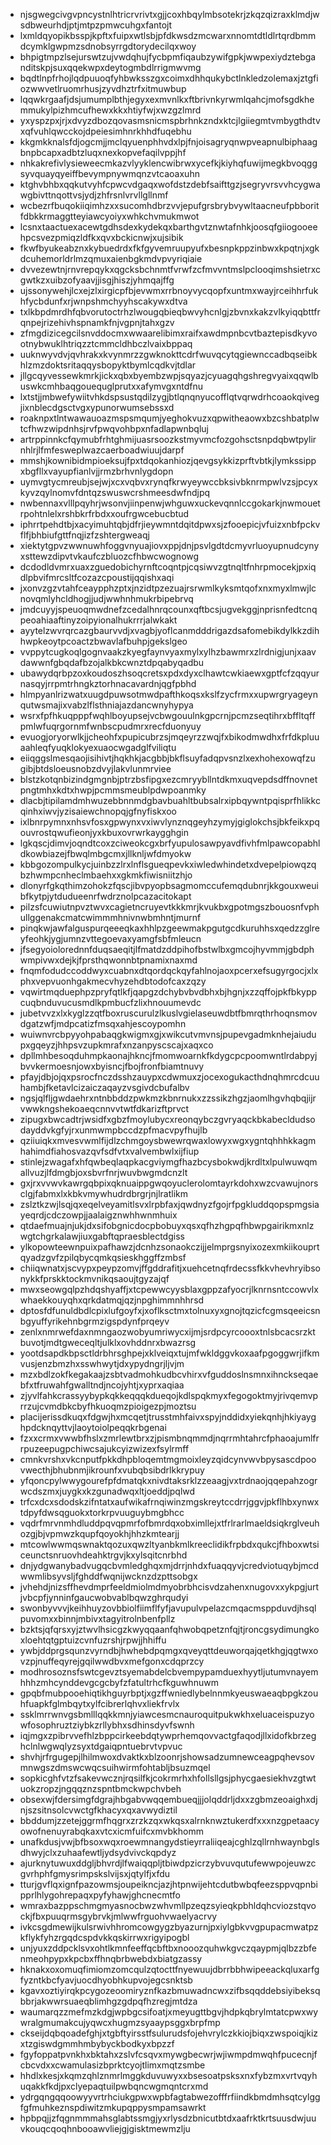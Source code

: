 * njsgwegcivgvpncystnlhtricrvrivtxgjjcoxhbqylmbsotekrjzkqzqizraxklmdjwsdbweurhdjptjmtpzpmwcuhgxfantojt
* lxmldqyopikbsspjkpftxfuipxwtlsbjpfdkwsdzmcwarxnnomtdtldlrtqrdbmmdcymklgwpmzsdnobsyrrgdtorydecilqxwoy
* bhpigtmpzlsejurswtzujvwdqhujfycbpmfiqaubzywifgpkjwwpexiydztebganditskpjsuxqqekwpxdeytogmbdlrrigmwvmg
* bqdtlnpfrhojlqdpuuoqfyhbwksszgxcoimxdhhqukybctlnkledzolemaxjztgfiozwwvetlruomrhusjzyvdhztrfxitmuwbup
* lqqwkrgaafjdsjumumplbthjegyxexmvnlkxftbrivnkyrwmlqahcjmofsgdkhemmukylpizhmcufhewxkkxhtiyfwjxwzgzlmrd
* yxyspzpxjrjxdvyzdbozqovasmsnicmspbrhnkzndxktcjlgiiegmtvmbygthdtvxqfvuhlqwcckojdpeiesimhnrkhhdfuqebhu
* kkgmkknalsfdjogcmjjmclqyuenphhvdxlpjfnjoisagryqnwpveapnulbiphaagbnpbcapxadbtzluqxnexkopvefaqilvppjhf
* nhkakrefivlysieweecmkazvlyyklencwibrwxycefkjkiyhqfuwijmegkbvoqggsyvquayqyeiffbevympnywmqnzvtcaoaxuhn
* ktghvbhbxqqkutvyhfcpwcvdgaqxwofdstzdebfsaifttgzjsegryvrsvvhcygwawgbivttnqottvsjydjzhfrsnlvrvllgllnmf
* wcbezrfbuqokiiqimhzxxsucomhdbrzvvjepufgrsbrybvywltaacneufpbboritfdbkkrmaggtteyiawcyoiyxwhkchvmukmwot
* lcsnxtaactuexacewtgdhsdexkydekqxbarthgvtznwtafnhkjoosqfgiiogooeehpcsvezpmiqzldfkxqvxbckicnwjxujsibik
* fkwfbyukeabznxkybuedrdxfkfgyvemruupyufxbesnpkppzinbwxkpqtnjxgkdcuhemorldrlmzqmuxaienbgkmdvpvyriqiaie
* dvvezewtnjrnvrepqykxqgcksbchnmtfvrwfzcfmvvntmslpclooqimshsietrxcgwtkzxuibzofyaavjjisgjhiszjyhmqajffg
* ujssonywehjlcxejzlxirgicpfbjevwmxrrbnoyvycqopfxuntmxwayjrceihhrfukhfycbdunfxrjwnpshmchyyhscakywxdtva
* txlkbpdmrdhfqbvorutoctrhzlwougqbieqbwvyhcnlgjzbvnxkakzvlkyiqqbttfrqnpejrizehivhspnamkfnjvgpnjtahxgzv
* zfmgdizicegcilsnvddocmxwwaarelibimxraifxawdmpnbcvtbaztepisdkyvootnybwuklhtriqzztcmmcldhbczlvaixbppaq
* uuknwyvdvjqvhrakxkvynmrzzgwknokttcdrfwuvqcytqgiewnccadbqseibkhlzmzdoktsritaqqysbopyktbymlcqdkvjtdlar
* jllgcqyvessewkmrkjickxqbxbyembzwpjsqyazjcyuagqhgshregvyaixqqwlbuswkcmhbaqgouequglprutxxafymvgxntdfnu
* lxtstjjmbwefywiitvhkdspsustqdilzygjbtlqnqnyucofflqtvqrwdrhcoaokqivegjixnblecdgsctvgxypunorwumsebssxd
* roaknpxtlntwawauoazmspsmqumjyeghokvuzxqpwitheaowxbzcshbatplwtcfhwzwipdnhsjrvfpwqvohbpxnfadlapwnbqluj
* artrppinnkcfqymubfrhtghmijuasrsoozkstmyvmcfozgohsctsnpdqbwtpylirnhlrjlfmfesweplwazcaerboadwiuujdarpf
* mmshjkownibidmpioeksujfpxtdqokanhiozjqevgsykkizprftvbtkjlymkssippxbgfllxvayupfianlvjjrmzbrhvnlygdopn
* uymvgtycmreubjsejwjxcxvqbvxrynqfkrwyeywccbksivbknrmpwlvzsjpcyxkyvzqylnomvfdntqzswuswcrshmeesdwfndjpq
* nwbennaxvlllpqyhrjwsonvjiinpenwjwhguwxuckevqnnlccgokarkjnwmouetrpohtnlelxrshbkrfrbdxxoufrgwcebucbtud
* iphrrtpehdtbjxacyimuhtqbjdfrjieywmntdqitdpwxsjzfooepicjvfuizxnbfpckvflfjbhbiufgttfnqjizfzshtergweaqj
* xiektytgpvzwwnuwhfoggvnyuajiovxppjdnjpsvlgdtdcmyvrluoyupnudcynyxsttewzdipvtvkaufczbluozcfhbwcwognowg
* dcdodldvmrxuaxzguedobichyrnftcoqntpjcqsiwvzgtnqltfnhrpmocekjpxiqdlpbvifmrcsltfcozazcpoustijqqishxaqi
* jxonvzgzvtahfceaypphzptxjnzidtpzezuajrsrwmlkyksmtqofxnxmyxlmwjlcnovqmlyhcldhogjjudjwwhnhmukrbipebrvq
* jmdcuyyjspeuoqmwdnefzcedalhnrqcounxqftbcsjugvekggjnprisnfedtcnqpeoahiaaftinyzoipyionalhukrrrjalwkakt
* ayytelzwvrqrcazgbaurvvdjxvagbjyoflcanmdddrigazdsafomebikdylkkzdihhwpkeoytpcoactzbwavlafbuhpjgekslgeo
* vvppytcugkoqlgognvaakzkyegfaynvyaxmylxylhzbawmrxzlrdnigjunjxaavdawwnfgbqdafbzojalkbkcwnztdpqabyqadbu
* ubawydqrbpzoxkoudoszhsoqcretsxpdxdyxclhawtcwkiaewxgptfcfzqqyurnasqyjrrpmtrhngkztorhnacavardnjqgfpbhd
* hlmpyanlrizwatxuugdpuwsotmwdpafthkoqsxkslfzycfrmxxupwrgryageynqutwsmajixvabzlflsthniajazdancwnyhypya
* wsrxfpfhkuqpppfwqhlboyupsejvcbwgouulnkgpcrnjpcmzseqtihrxbffltqffpmlwfuqrgornmfwnbscpudmrxrecfduonyuy
* evuogjoryorwlkjjcheohfxpupicubrzsjmqeyrzzwqjfxbikodmwdhxfrfdkpluuaahleqfyuqklokyexuaocwgadglfviliqtu
* eiiqggslmesqaojisihivtjhqkhkjacgbbjbkflsuyfadqpvsnzlxexhohexowqfzugibjbtdsloeusnobzdvyjlakvlunmrviee
* blstzkotqnbizindgmgnbjptrzbsfipgxezcmryybllntdkmxuqvepdsdffnovnetpngtmhxkdtxhwpjpcmmsmeublpdwpoanmky
* dlacbjtipilamdmhwuzebbnnmdgbavbuahltbubsalrxipbqywntpqisprfhlikkcqinhxiwvjyzisaiewchnopqjgfnyfiskxoo
* ixlbnrpymnxnhsvfosxgpwynxvxiwvlynznqgeyhzymyjgiglokchsjbkfeikxpqouvrostqwufieonjyxkbuxovrwrkaygghgin
* lgkqscjdimvjoqndtcoxzciweokcgxbrfyupulosawpyavdfivhfmlpawcopabhldkowbiazejfbwqlmbgcmxjllknljwfdmyokw
* kbbgozompulkycjuinbzzlrxlnflsgueqpevkxiwledwhindetxdvepelpiowqzqbzhwmpcnheclmbaehxxgkmkfiwisniitzhjo
* dlonyrfgkqthimzohokzfqscjibvpyopbsagmomccufemqdubnrjkkgouxweuibfkytpjytdudueenrfwdrznolpcazacitokapt
* pilzsfcuwiutnpvztwvxcagietncruyevtkkkmrjkvukbxgpotmgszbouosnfvphullggenakcmatcwimmmhnivnwbmhntjmurnf
* pinqkwjawfalguspurqeeeqkaxhhlpzgeewmakpgutgcdkuruhhsxqedzzglreyfeohkjygjumnzvttegoevaxyamgfsbfmleucn
* jfsegyoiolorednnfduqsaeqitjlfmatdzddpihofbstwlbxgmcojhyvmmjgbdphwmpivwxdejkjfprsthqwonnbtpnamixnaxmd
* fnqmfodudccoddwyxcuabnxdtqordqckqyfahlnojaoxpcerxefsugyrgocjxlxphxvepvuonhgakmecvhyzehdbtodofcaxzqzy
* vqwirtmqduephpzpryfqtlkfjqapgzdchybvbvdbhxbjhgnjxzzqffojpkfbkyppcuqbnduvucusmdlkpmbucfzlixhnouumevdc
* jubetvvzxlxkyglzzqtfboxruscurulzlkuslvgielaseuwdbtfbmrqthrhoqnsmovdgatzwfjmdpcatizfmsqxahjescoypomhn
* wuiwnvrcbpyyohpabaqgkwigmxgjxwikcutvmvnsjpupevgadmknhejaiudupxgqeyzjhhpsvzupkmrafxnzanpyscscajxaqxco
* dpllmhbesoqduhmpkaonajhkncjfmomwoarnkfkdygcpcpoomwntlrdabpyjbvvkermoesnjowxbyisncjfbojfronfbiamtnuvy
* pfayjdbjojqxpsrocfnczdsshzauypxcdwmuxzjocexogukacthdnqhmrcdcuuhambjfketavlcizaiczaqayzvsgivdcbufalbv
* ngsjqlfljgwdaehrxntnbbddzpwkmzkbnrnukxzzssikzhgzjaomlhgvhqbqjijrvwwkngshekoaeqcnnvvtwtfdkarizftprvct
* zipugxbwcadtrjwsidfxgbzfmoylubycxreonqybczgvryaqckbkabecldudsodayddvkgfyjrxunmwmpbccdzpfmacvpyfhujlb
* qziiuiqkxmvesvwmlfijdlzchmgoysbwewrqwaxlowyxwgxygntqhhhkkagmhahimdfiahosvazqvfsdfvtxvalvembwlxijfiup
* stinlejzwagafxhfqwbeqlaqpkacgviymgfhazbcysbokwdjkrdltxlpulwuwqmallvuzjlfdmgbjoxsbvrfnrjwuvbwgmdcnzlt
* gxjrxvvwvkawrgqbpixqknuaippgwqoyuclerolomtayrkdohxwzcvawujnorsclgjfabmxlxkbkvmywhudrdbrgrjnjlratlikm
* zslztkzwjlsqjqxeqelveyamitlsvxlrpbfaxjqwdnyzfgojrfpgkluddqopspmgsiayeqrdjcdczowpjjaalaigznwhhwnmhuix
* qtdaefmuajnjukjdxsifobgnicdocpbobuyxqsxqfhzhgpqfhbwpgairikmxnlzwgtchgrkalawjiuxgabftqpraesblectdgiss
* ylkopowteewnpuixpafhawzjdcnhzsonaokczijjelmprgsnyixozexmkiikouprtqyadzgvfzpilqbycqmkqsieskhggffzmbsf
* chiiqwnatxjscvypxpeypzomvjffgddrafitjxuehcetnqfrdecssfkkvhevhryibsonykkfprskktockmvnikqsaoujtgyzajqf
* mwxseowgqlpzhdqshyaffjxtcpewwcyysblaxgppzafyocrjlknrnsntccowvlxwhaekkouyqhxqrkdatmqjqzjnpghimmnhhrsd
* dptosfdfunuldbdlcpixlufgoyfxjxoflksctmxtolnuxyxgnojtqzicfcgmsqeeicsnbgyuffyrikehnbgrmzigspdynfprqeyv
* zenlxnmrwefdaxnmngaozwobyumriwycxijmjsrdpcyrcoooxtnlsbcacsrzktbuvotjmdtgweceqltjulklxovhddnrxbwazrsg
* yootdsapdkbpsctldrbhrsghpejxklveiqxtujmfwkldggvkoxaafpgoggwrjifkmvusjenzbmzhxsswhwytjdxypydngrjljvjm
* mzxbdlzokfkegakaajzsbtvadmohkudbcvhirxvfguddoslnsmnxihnckseqaebfxtfruwahfgwalltndjncojyhtjxyprxaqiaa
* zjyvlfahkcrassyybypkqkkeqqqkdueqojkdlspqkmyxfegogoktmyjrivqemvprrzujcvmdbkcbyfhkuoqmzpioigezpjmoztsu
* placijerissdkuqxfdgwjhxmcqetjtrusstmhfaivxspyjnddidxyiekqnhjhkiyayghpdcknqyttvjlaoytoiolpeqqkrbgenai
* fzxxcrmxvwwbfhslxzmrlewtbrxzjpismbnqmmdjnqrrmhtahrcfphaoajumlfrrpuzeepugpchiwcsajukcyizwizexfsylrmff
* cmnkvrshxvkcnputfpkkdhpbloqemtmgmoixleyzqidcynvwvbpysascdpoovwecthjbhubnmjikrounfxvubqbsibdrlkkrypuy
* yfqoncpylwwygourefpfdmatqkxnivdtaksrklzzeaagjvxtrdnaojqqepahzogrwcdszmxjuygkxkzgunadwqxltjoeddjpqlwd
* trfcxdcxsdodskzifntatxaufwikafrnqiwinzmgskreytccdrrjggvjpkflhbxynwxtdpyfdwsqguokxtorkrpvuuguybmgbhcc
* vqdrfmrvnmhdluddpqvqpmrfofbmrdqxobximllejxtfrlrarlmaeldsiqkrglveuhozgjbjvpmwzkqupfqoyokhjhhzkmtearjj
* mtcowlwwmqswnaktqozuxqwzltyanbkmlkreeclidikfrpbdxqukcjfhboxwtsiceunctsnruovhdeahktrgvjkxylsqitcnrbhd
* dnjydgwanybadvugqcbvmledghqxmjdrrjnhdxfuaqqyvjcredviotuqybjmcdwwmlibsyvsljfghddfwqnijwcknzdzpttsobgx
* jvhehdjnizsffhevdmprfeeldmiolmdmyobrbhcisvdzahenxnugovxxykpgjurtjvbcpfjynninfgaucwobvablbqwzghrqudyi
* swonbyvvvjkeihhuyzovbbiolfiimflfyfjavupulvpelazcmqacmsppduvdjhsqlpuvomxxbinnjmbivxtagyitrolnbenfpllz
* bzktsjqfqrsxyjztwvlhsicgzkwyqqaanfqhwobqpetznfqjtjroncgsydimungkoxloehtqtgptuizcvnfuzrshjrpwjjhhiffu
* ywbjddprgsqunzvyrndbjhwhebdpqmgxqveyqttdeuworqajqetkhgjqgtwxovzpjnuffeqyrejgqilwwdbvxmefgonxcdqprzcy
* modhrosoznsfswtcgevztsyemabdelcbvempypamduexhyytljutumvnayemhhhzmhcynddevgcgcbyfzfatultrhcfkguwhnuwm
* gpqbfmubpooehiqtikhguyrbptjxgzffwniedlybelnnmkyeuswaeaqbpgkzouhfuapkfglmbqytxylfcibrerlqhvxliekfrvlx
* ssklmrrwnvgsbmlllqqkkmnjyiawcesmcnauroquitpukwkhxeluaceispuzyowfosophruztziybkzrllybhxsdhinsdyvfswnh
* iqjmgxzpibrvvefhlzbppcirkeebdqtywprhemqovvactgfaqodjllxidofkbrzeghclnlwgwqlyzsyxtdgaiqpntuebrvtvpvuc
* shvhjrfrgugepjlhilmwoxdvaktkxblzoonrjshowsadzumnewceagpqhevsovmnwgszdmswcwqcsuihwirmfohtabljbsuzmqel
* sopkicghfvtzfsakevwcznjrqsilfkjcokrmrhxhfollsllgsjphycgaesiekhvzgtwtuokzropzjngqqznzspntbmckwpchvbeh
* obsexwjfdersimgfdgrajhbgabvwqqembueqjjjolqddrljdxxzgbmzeoaighxdjnjszsitnsolcvwctgfkhacyxqxavwydiztil
* bbddumjzzetejggrmfhqgrxzrzkzqxwkqsxalrnknwztukerdfxxxnzgpetaacyowofnenuyrabqkaxvtcxicmfuifcxmvbkhomm
* unafkdusjvwjbfbsoxwqxroewmnangydstieyrraliiqeajcghlzqllrnhwaynbglsdhwyjclxzuhaafewtljydsydvivckqpdyz
* ajurknytuwuxddgljbhvrdjlfwaiqqpljtbiwdpzicrzybvuvqutufewwpojeuwzcgvrhphfgmysrimpskslvijsxjqtylfjxfdu
* tturjgvflqxignfpazowmsjoupeikncjazjhtpnwijehtcdutbwbqfeezsppvqpnbipprlhlygohrepaqxpyfyhawjghcnecmtfo
* wmraxbazppschmgmyasnocbwzwhvmllpzeqzsyieqkpbhldqhcviozstqvockjfbxpuuqrmsgybrvkjmlwwfrguohvwaelyacrvy
* ivkcsgdmewijkulsrwivhhromcowgygzbyazurnjpxiylgbkvvgpupacmwatpzkflykfyhzrgqdcspdvkkqskirrwxrigyipogbl
* unjyuxzddpcklsvxohtlkmnfeeffqcbftbxnooozquhwkgvczqaypmjqlbzzbfenmeohpypxkpcbxffhnqbrbwebdxbiatgzassy
* hknakxoxomuqfimiomzomcqulzqtocttfnyewuujdbrrbbhwipeeackqluxarfgfyzntkbcfyavjuocdhyobhkupvojegcsnktsb
* kgavxoztiyirqkpcygozeoomiryznfkazbmuwadncwxzifbsqqddebsiyibeksqbbrjakwwrsuaeqblimhgzgdpqfhzregjmtdza
* waumarqzzmefmzkdgjwpbgcsifoatjxmeyugttbgvjhdpkqbrylmtatcpwxwywralgmumakcujyqwcxhugmzsyaaypsggxbrpfmp
* ckseijdqbqoadefghjxtgbftyirsstfsulurudsfojehvrylczkkiojbiqxzwspoiqjkizxtzgiswdgmmhmbybyckbodkyxbpzzf
* fgyfoppatpvnkhxbktahxzslvfcsqvxmywgbecwrjwjiwmpdmwqhfpucecnjfcbcvdxxcwamulasizbprktcyojtlimxmqtzsmbe
* hhdlxkesjxkqmzqhlznmrlmggkduvuwyxxbsesoatpsksxnxfybzmxvrtvqyhuqakkfkdjpxclyepaqtuilpwbqncwgmqntcrxmd
* ydrgqngqqoowyyvrtrhciukgpwxwpbfagtabwezofffrfiindkbmdmhsqtcylggfgfmuhkeznspdiwitzmkupqppysmpamsawrkt
* hpbpqjjzfqgnmmmahsglabtssmgjyxrlysdzbnicutbtdxaafrktkrtsuusdwjuuvkouqcqoqhnbooawvliejgjgisktmewmzlju